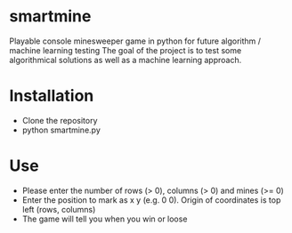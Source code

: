 # smartmine
Playable console minesweeper game in python for future algorithm / machine learning testing
The goal of the project is to test some algorithmical solutions as well as a machine learning approach.

# Installation
- Clone the repository
- python smartmine.py

# Use
- Please enter the number of rows (> 0), columns (> 0) and mines (>= 0)
- Enter the position to mark as x y (e.g. 0 0). Origin of coordinates is top left (rows, columns)
- The game will tell you when you win or loose

